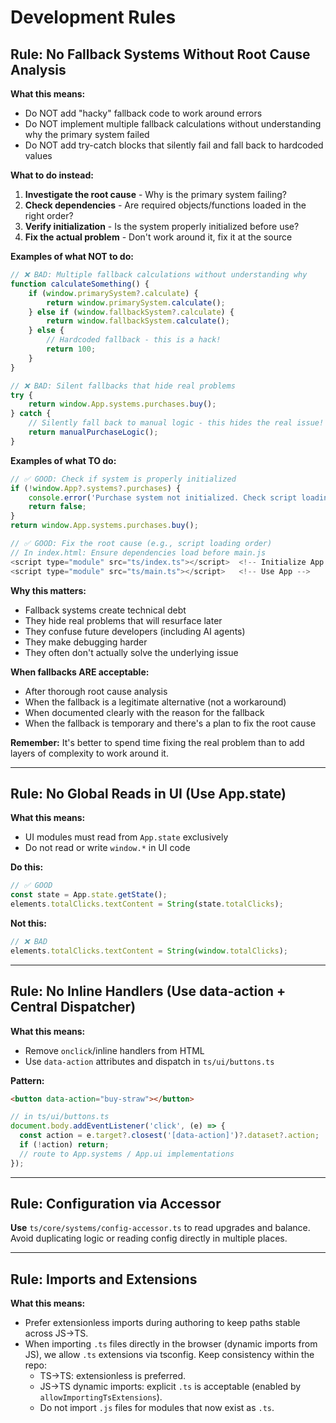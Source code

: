 # Development Rules

## Rule: No Fallback Systems Without Root Cause Analysis

**What this means:**
- Do NOT add "hacky" fallback code to work around errors
- Do NOT implement multiple fallback calculations without understanding why the primary system failed
- Do NOT add try-catch blocks that silently fail and fall back to hardcoded values

**What to do instead:**
1. **Investigate the root cause** - Why is the primary system failing?
2. **Check dependencies** - Are required objects/functions loaded in the right order?
3. **Verify initialization** - Is the system properly initialized before use?
4. **Fix the actual problem** - Don't work around it, fix it at the source

**Examples of what NOT to do:**
```javascript
// ❌ BAD: Multiple fallback calculations without understanding why
function calculateSomething() {
    if (window.primarySystem?.calculate) {
        return window.primarySystem.calculate();
    } else if (window.fallbackSystem?.calculate) {
        return window.fallbackSystem.calculate();
    } else {
        // Hardcoded fallback - this is a hack!
        return 100;
    }
}

// ❌ BAD: Silent fallbacks that hide real problems
try {
    return window.App.systems.purchases.buy();
} catch {
    // Silently fall back to manual logic - this hides the real issue!
    return manualPurchaseLogic();
}
```

**Examples of what TO do:**
```javascript
// ✅ GOOD: Check if system is properly initialized
if (!window.App?.systems?.purchases) {
    console.error('Purchase system not initialized. Check script loading order.');
    return false;
}
return window.App.systems.purchases.buy();

// ✅ GOOD: Fix the root cause (e.g., script loading order)
// In index.html: Ensure dependencies load before main.js
<script type="module" src="ts/index.ts"></script>  <!-- Initialize App -->
<script type="module" src="ts/main.ts"></script>   <!-- Use App -->
```

**Why this matters:**
- Fallback systems create technical debt
- They hide real problems that will resurface later
- They confuse future developers (including AI agents)
- They make debugging harder
- They often don't actually solve the underlying issue

**When fallbacks ARE acceptable:**
- After thorough root cause analysis
- When the fallback is a legitimate alternative (not a workaround)
- When documented clearly with the reason for the fallback
- When the fallback is temporary and there's a plan to fix the root cause

**Remember:** It's better to spend time fixing the real problem than to add layers of complexity to work around it.

---

## Rule: No Global Reads in UI (Use App.state)

**What this means:**
- UI modules must read from `App.state` exclusively
- Do not read or write `window.*` in UI code

**Do this:**
```javascript
// ✅ GOOD
const state = App.state.getState();
elements.totalClicks.textContent = String(state.totalClicks);
```

**Not this:**
```javascript
// ❌ BAD
elements.totalClicks.textContent = String(window.totalClicks);
```

---

## Rule: No Inline Handlers (Use data-action + Central Dispatcher)

**What this means:**
- Remove `onclick`/inline handlers from HTML
- Use `data-action` attributes and dispatch in `ts/ui/buttons.ts`

**Pattern:**
```html
<button data-action="buy-straw"></button>
```

```javascript
// in ts/ui/buttons.ts
document.body.addEventListener('click', (e) => {
  const action = e.target?.closest('[data-action]')?.dataset?.action;
  if (!action) return;
  // route to App.systems / App.ui implementations
});
```

---

## Rule: Configuration via Accessor

**Use** `ts/core/systems/config-accessor.ts` to read upgrades and balance.
Avoid duplicating logic or reading config directly in multiple places.

---

## Rule: Imports and Extensions

**What this means:**
- Prefer extensionless imports during authoring to keep paths stable across JS→TS.
- When importing `.ts` files directly in the browser (dynamic imports from JS), we allow `.ts` extensions via tsconfig. Keep consistency within the repo:
  - TS→TS: extensionless is preferred.
  - JS→TS dynamic imports: explicit `.ts` is acceptable (enabled by `allowImportingTsExtensions`).
  - Do not import `.js` files for modules that now exist as `.ts`.